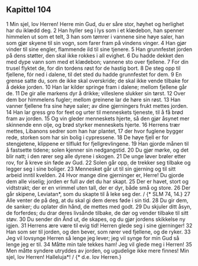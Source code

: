 ## Kapittel 104

1 Min sjel, lov Herren! Herre min Gud, du er såre stor, høyhet og herlighet har du iklædd deg.
2 Han hyller seg i lys som i et klædebon, han spenner himmelen ut som et telt,
3 han som tømrer i vannene sine høye saler, han som gjør skyene til sin vogn, som farer fram på vindens vinger.
4 Han gjør vinder til sine engler, flammende ild til sine tjenere.
5 Han grunnfestet jorden på dens støtter, den skal ikke rokkes i all evighet.
6 Du hadde dekket den med dype vann som med et klædebon; vannene sto over fjellene.
7 For din trusel flyktet de, for din tordens røst for de hastig bort.
8 De steg opp til fjellene, fór ned i dalene, til det sted du hadde grunnfestet for dem.
9 En grense satte du, som de ikke skal overskride; de skal ikke vende tilbake for å dekke jorden.
10 Han lar kilder springe fram i dalene; mellom fjellene går de.
11 De gir alle markens dyr å drikke; villeslene slukker sin tørst.
12 Over dem bor himmelens fugler; mellom greinene lar de høre sin røst.
13 Han vanner fjellene fra sine høye saler; av dine gjerningers frukt mettes jorden.
14 Han lar gress gro for feet og urter til menneskets tjeneste, til å få brød fram av jorden.
15 Og vin gleder menneskets hjerte, så den gjør åsynet mer skinnende enn olje, og brød styrker menneskets hjerte.
16 Herrens trær mettes, Libanons sedrer som han har plantet,
17 der hvor fuglene bygger rede, storken som har sin bolig i cypressene.
18 De høye fjell er for stengjetene, klippene er tilflukt for fjellgrevlingene.
19 Han gjorde månen til å fastsette tidene; solen kjenner sin nedgangstid.
20 Du gjør mørke, og det blir natt; i den rører seg alle dyrene i skogen.
21 De unge løver brøler etter rov, for å kreve sin føde av Gud.
22 Solen går opp, de trekker seg tilbake og legger seg i sine boliger.
23 Mennesket går ut til sin gjerning og til sitt arbeid inntil kvelden.
24 Hvor mange dine gjerninger er, Herre! Du gjorde dem alle viselig; jorden er full av det du har skapt.
25 Der er havet, stort og vidtstrakt; der er en vrimmel uten tall, der er dyr, både små og store.
26 Der går skipene, Leviatan*, som du skapte til å leke seg der. / {* SLM 74, 14.}
27 Alle venter de på deg, at du skal gi dem deres føde i sin tid.
28 Du gir dem, de sanker; du oplater din hånd, de mettes med godt.
29 Du skjuler ditt åsyn, de forferdes; du drar deres livsånde tilbake, de dør og vender tilbake til sitt støv.
30 Du sender din Ånd ut, de skapes, og du gjør jordens skikkelse ny igjen.
31 Herrens ære være til evig tid! Herren glede seg i sine gjerninger!
32 Han som ser til jorden, og den bever, som rører ved fjellene, og de ryker.
33 Jeg vil lovsynge Herren så lenge jeg lever; jeg vil synge for min Gud så lenge jeg er til.
34 Måtte min tale tekkes ham! Jeg vil glede meg i Herren!
35 Men måtte syndere utryddes av jorden, og ugudelige ikke mere finnes! Min sjel, lov Herren! Halleluja*! / {* d.e. lov Herren.}
